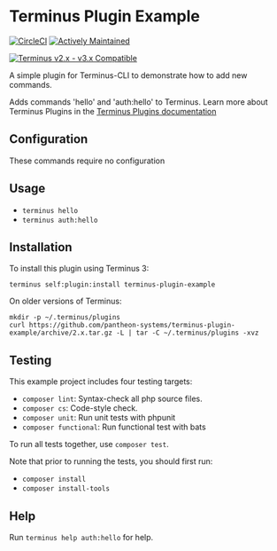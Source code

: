 # Terminus Plugin Example

[![CircleCI](https://circleci.com/gh/pantheon-systems/terminus-plugin-example.svg?style=shield)](https://circleci.com/gh/pantheon-systems/terminus-plugin-example)
[![Actively Maintained](https://img.shields.io/badge/Pantheon-Actively_Maintained-yellow?logo=pantheon&color=FFDC28)](https://pantheon.io/docs/oss-support-levels#actively-maintained-support)

[![Terminus v2.x - v3.x Compatible](https://img.shields.io/badge/terminus-2.x%20--%203.x-green.svg)](https://github.com/pantheon-systems/terminus-plugin-example/tree/2.x)

A simple plugin for Terminus-CLI to demonstrate how to add new commands.

Adds commands 'hello' and 'auth:hello' to Terminus. Learn more about Terminus Plugins in the
[Terminus Plugins documentation](https://pantheon.io/docs/terminus/plugins)

## Configuration

These commands require no configuration

## Usage
* `terminus hello`
* `terminus auth:hello`

## Installation

To install this plugin using Terminus 3:
```
terminus self:plugin:install terminus-plugin-example
```

On older versions of Terminus:
```
mkdir -p ~/.terminus/plugins
curl https://github.com/pantheon-systems/terminus-plugin-example/archive/2.x.tar.gz -L | tar -C ~/.terminus/plugins -xvz
```

## Testing
This example project includes four testing targets:

* `composer lint`: Syntax-check all php source files.
* `composer cs`: Code-style check.
* `composer unit`: Run unit tests with phpunit
* `composer functional`: Run functional test with bats

To run all tests together, use `composer test`.

Note that prior to running the tests, you should first run:
* `composer install`
* `composer install-tools`

## Help
Run `terminus help auth:hello` for help.

